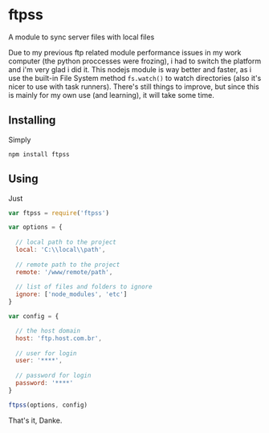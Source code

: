 # ftpss
A module to sync server files with local files

Due to my previous ftp related module performance issues in my work computer (the python proccesses were frozing), i had to switch the platform and i'm very glad i did it. This nodejs module is way better and faster, as i use the built-in File System method `fs.watch()` to watch directories (also it's nicer to use with task runners). There's still things to improve, but since this is mainly for my own use (and learning), it will take some time.

## Installing
Simply

`npm install ftpss`

## Using
Just

```js
var ftpss = require('ftpss')

var options = {
  
  // local path to the project
  local: 'C:\\local\\path',
  
  // remote path to the project
  remote: '/www/remote/path',
  
  // list of files and folders to ignore
  ignore: ['node_modules', 'etc']
}

var config = {

  // the host domain
  host: 'ftp.host.com.br',
  
  // user for login
  user: '****',
  
  // password for login
  password: '****' 
}

ftpss(options, config)
```

That's it, Danke.
